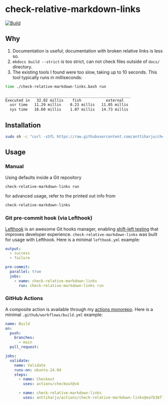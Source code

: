 # check-relative-markdown-links

[![Build](https://github.com/anttiharju/check-relative-markdown-links/actions/workflows/build.yml/badge.svg)](https://github.com/anttiharju/check-relative-markdown-links/actions/workflows/build.yml)

## Why

1. Documentation is useful; documentation with broken relative links is less so.
2. `mkdocs build --strict` is too strict, can not check files outside of `docs/` directory.
3. The existing tools I found were too slow, taking up to 10 seconds. This tool typically runs in milliseconds:

```sh
time ./check-relative-markdown-links.bash run

________________________________________________________
Executed in   32.02 millis    fish           external
  usr time   11.29 millis    0.23 millis   11.05 millis
  sys time   16.60 millis    1.87 millis   14.73 millis
```

## Installation

```sh
sudo sh -c "curl -sSfL https://raw.githubusercontent.com/anttiharju/check-relative-markdown-links/HEAD/check-relative-markdown-links.bash -o /usr/local/bin/check-relative-markdown-links && chmod +x /usr/local/bin/check-relative-markdown-links"
```

## Usage

### Manual

Using defaults inside a Git repository

```sh
check-relative-markdown-links run
```

for advanced usage, refer to the printed out info from

```sh
check-relative-markdown-links
```

### Git pre-commit hook (via Lefthook)

[Lefthook](https://github.com/evilmartians/lefthook) is an awesome Git hooks manager, enabling [shift-left testing](https://en.wikipedia.org/wiki/Shift-left_testing) that improves developer experience. `check-relative-markdown-links` was built for usage with Lefthook. Here is a minimal `lefthook.yml` example:

```yml
output:
  - success
  - failure

pre-commit:
  parallel: true
  jobs:
    - name: check-relative-markdown-links
      run: check-relative-markdown-links run
```

### GitHub Actions

A composite action is available through my [actions monorepo](https://github.com/anttiharju/actions/tree/v0/check-relative-markdown-links). Here is a minimal `.github/workflows/build.yml` example:

```yml
name: Build
on:
  push:
    branches:
      - main
  pull_request:

jobs:
  validate:
    name: Validate
    runs-on: ubuntu-24.04
    steps:
      - name: Checkout
        uses: actions/checkout@v4

      - name: check-relative-markdown-links
        uses: anttiharju/actions/check-relative-markdown-links@ea7b38f7de7f143182c29f14ed01cde070c65d7b
```
